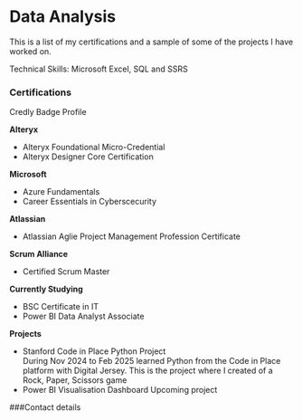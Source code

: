 # Data Analysis

This is a list of my certifications and a sample of some of the projects I have worked on.

Technical Skills: Microsoft Excel, SQL and SSRS

### Certifications 
Credly Badge Profile

**Alteryx**
- Alteryx Foundational Micro-Credential
- Alteryx Designer Core Certification

**Microsoft**
- Azure Fundamentals
- Career Essentials in Cyberscecurity

**Atlassian**
- Atlassian Aglie Project Management Profession Certificate

**Scrum Alliance**
- Certified Scrum Master
  
**Currently Studying**
- BSC Certificate in IT
- Power BI Data Analyst Associate

**Projects**
- Stanford Code in Place Python Project  
  During Nov 2024 to Feb 2025 learned Python from the Code in Place platform with Digital Jersey.
  This is the project where I created of a Rock, Paper, Scissors game
- Power BI Visualisation Dashboard
  Upcoming project

###Contact details
